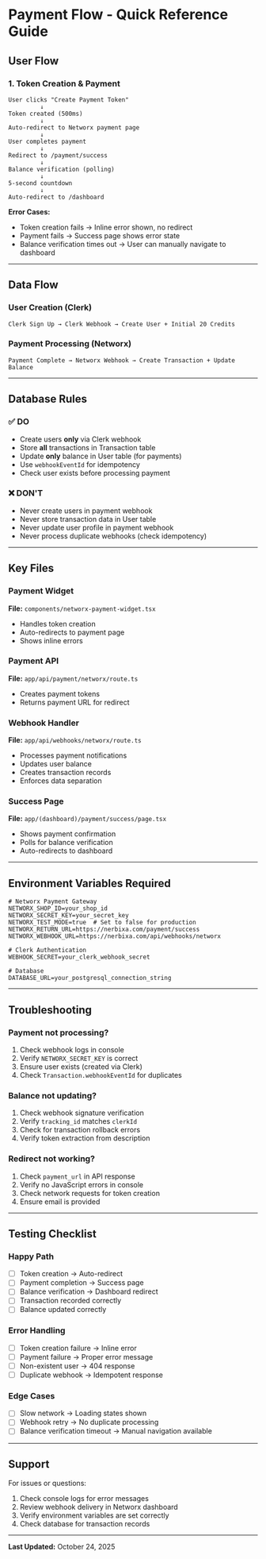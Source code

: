 # Payment Flow - Quick Reference Guide

## User Flow

### 1. Token Creation & Payment
```
User clicks "Create Payment Token"
         ↓
Token created (500ms)
         ↓
Auto-redirect to Networx payment page
         ↓
User completes payment
         ↓
Redirect to /payment/success
         ↓
Balance verification (polling)
         ↓
5-second countdown
         ↓
Auto-redirect to /dashboard
```

**Error Cases:**
- Token creation fails → Inline error shown, no redirect
- Payment fails → Success page shows error state
- Balance verification times out → User can manually navigate to dashboard

---

## Data Flow

### User Creation (Clerk)
```
Clerk Sign Up → Clerk Webhook → Create User + Initial 20 Credits
```

### Payment Processing (Networx)
```
Payment Complete → Networx Webhook → Create Transaction + Update Balance
```

---

## Database Rules

### ✅ DO
- Create users **only** via Clerk webhook
- Store **all** transactions in Transaction table
- Update **only** balance in User table (for payments)
- Use `webhookEventId` for idempotency
- Check user exists before processing payment

### ❌ DON'T
- Never create users in payment webhook
- Never store transaction data in User table
- Never update user profile in payment webhook
- Never process duplicate webhooks (check idempotency)

---

## Key Files

### Payment Widget
**File:** `components/networx-payment-widget.tsx`
- Handles token creation
- Auto-redirects to payment page
- Shows inline errors

### Payment API
**File:** `app/api/payment/networx/route.ts`
- Creates payment tokens
- Returns payment URL for redirect

### Webhook Handler
**File:** `app/api/webhooks/networx/route.ts`
- Processes payment notifications
- Updates user balance
- Creates transaction records
- Enforces data separation

### Success Page
**File:** `app/(dashboard)/payment/success/page.tsx`
- Shows payment confirmation
- Polls for balance verification
- Auto-redirects to dashboard

---

## Environment Variables Required

```env
# Networx Payment Gateway
NETWORX_SHOP_ID=your_shop_id
NETWORX_SECRET_KEY=your_secret_key
NETWORX_TEST_MODE=true  # Set to false for production
NETWORX_RETURN_URL=https://nerbixa.com/payment/success
NETWORX_WEBHOOK_URL=https://nerbixa.com/api/webhooks/networx

# Clerk Authentication
WEBHOOK_SECRET=your_clerk_webhook_secret

# Database
DATABASE_URL=your_postgresql_connection_string
```

---

## Troubleshooting

### Payment not processing?
1. Check webhook logs in console
2. Verify `NETWORX_SECRET_KEY` is correct
3. Ensure user exists (created via Clerk)
4. Check `Transaction.webhookEventId` for duplicates

### Balance not updating?
1. Check webhook signature verification
2. Verify `tracking_id` matches `clerkId`
3. Check for transaction rollback errors
4. Verify token extraction from description

### Redirect not working?
1. Check `payment_url` in API response
2. Verify no JavaScript errors in console
3. Check network requests for token creation
4. Ensure email is provided

---

## Testing Checklist

### Happy Path
- [ ] Token creation → Auto-redirect
- [ ] Payment completion → Success page
- [ ] Balance verification → Dashboard redirect
- [ ] Transaction recorded correctly
- [ ] Balance updated correctly

### Error Handling
- [ ] Token creation failure → Inline error
- [ ] Payment failure → Proper error message
- [ ] Non-existent user → 404 response
- [ ] Duplicate webhook → Idempotent response

### Edge Cases
- [ ] Slow network → Loading states shown
- [ ] Webhook retry → No duplicate processing
- [ ] Balance verification timeout → Manual navigation available

---

## Support

For issues or questions:
1. Check console logs for error messages
2. Review webhook delivery in Networx dashboard
3. Verify environment variables are set correctly
4. Check database for transaction records

---

**Last Updated:** October 24, 2025


